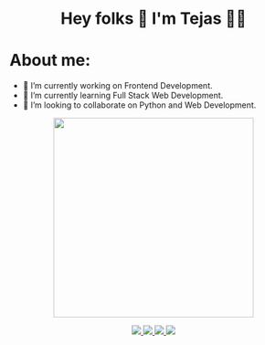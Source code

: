 <h1 align='center'>
  Hey folks 👋 I'm Tejas 👨‍💻
</h1>

<h1>About me:</h1>

- 🔭 I’m currently working on Frontend Development.
- 🌱 I’m currently learning Full Stack Web Development.
- 👯 I’m looking to collaborate on Python and Web Development.
<p align='center'>
  <a href="#"><img src="https://github-readme-stats.vercel.app/api?username=136tejas&show_icons=true&count_private=true&theme=dark" width="350"></a>
</p>

<p align="center">
   <a href="https://twitter.com/TejasTank16">
    <img src=https://img.shields.io/badge/Twitter-1DA1F2?style=for-the-badge&logo=twitter&logoColor=white />
   </a>
   <a href="https://www.instagram.com/t_a_n_k_t_e_j_a_s_/">
    <img src=https://img.shields.io/badge/Instagram-E4405F?style=for-the-badge&logo=instagram&logoColor=white />
   </a>
   <a href="https://www.linkedin.com/in/tejas-tank-9545771b6/">
    <img src=https://img.shields.io/badge/LinkedIn-0077B5?style=for-the-badge&logo=linkedin&logoColor=white />
   </a>
   <a href="mailto:tejastank003@gmail.com">
    <img src=https://img.shields.io/badge/Gmail-D14836?style=for-the-badge&logo=gmail&logoColor=white>
   </a>
</p>
